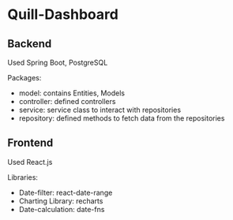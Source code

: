# Quill-Dashboard

## Backend

Used Spring Boot, PostgreSQL 

Packages:
- model: contains Entities, Models
- controller: defined controllers
- service: service class to interact with repositories
- repository: defined methods to fetch data from the repositories

## Frontend
Used React.js

Libraries:
- Date-filter: react-date-range 
- Charting Library: recharts
- Date-calculation: date-fns
